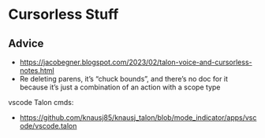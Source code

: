 # Cursorless Stuff


## Advice

 - https://jacobegner.blogspot.com/2023/02/talon-voice-and-cursorless-notes.html
 - Re deleting parens, it’s “chuck bounds”, and there’s no doc for it because it’s just a combination of an action with a scope type


vscode Talon cmds:
- https://github.com/knausj85/knausj_talon/blob/mode_indicator/apps/vscode/vscode.talon
